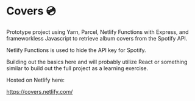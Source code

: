 # Covers :cd:

Prototype project using Yarn, Parcel, Netlify Functions with Express, and frameworkless Javascript to retrieve album covers from the Spotify API.

Netlify Functions is used to hide the API key for Spotify.

Building out the basics here and will probably utilize React or something similar to build out the full project as a learning exercise.

Hosted on Netlify here:

https://covers.netlify.com/








